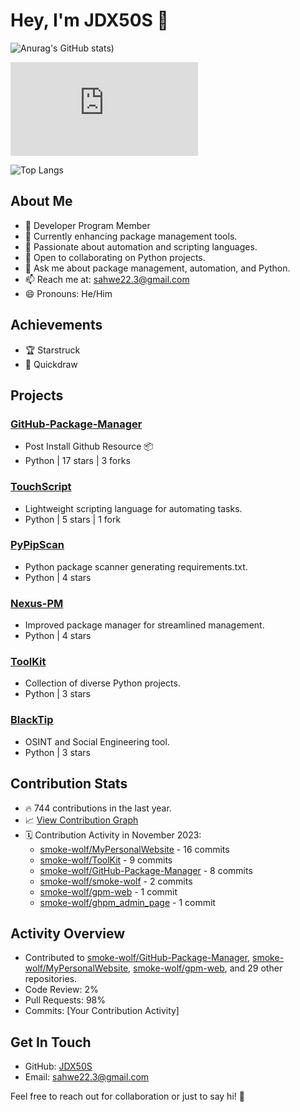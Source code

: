 # Hey, I'm JDX50S 👋


![Anurag's GitHub stats](https://github-readme-stats.vercel.app/api?username=smoke-wolf&show=reviews,discussions_started,discussions_answered&show_icons=true&theme=gruvbox))



![Total Downloads *more @ the end*](https://shareps.000webhostapp.com/SP/MS/render.php?code=SmokeWolfDownloads&text=Total%20Downloads#)

![Top Langs](https://github-readme-stats.vercel.app/api/top-langs/?username=smoke-wolf&size_weight=0.5&count_weight=0.5)
## About Me
- 🌟 Developer Program Member
- 🔭 Currently enhancing package management tools.
- 🌱 Passionate about automation and scripting languages.
- 👯 Open to collaborating on Python projects.
- 💬 Ask me about package management, automation, and Python.
- 📫 Reach me at: sahwe22.3@gmail.com
- 😄 Pronouns: He/Him

## Achievements
- 🏆 Starstruck
- 🎯 Quickdraw

## Projects
### [GitHub-Package-Manager](https://github.com/smoke-wolf/GitHub-Package-Manager)
- Post Install Github Resource 📦
- Python | 17 stars | 3 forks

### [TouchScript](https://github.com/smoke-wolf/TouchScript)
- Lightweight scripting language for automating tasks.
- Python | 5 stars | 1 fork

### [PyPipScan](https://github.com/smoke-wolf/PyPipScan)
- Python package scanner generating requirements.txt.
- Python | 4 stars

### [Nexus-PM](https://github.com/smoke-wolf/Nexus-PM)
- Improved package manager for streamlined management.
- Python | 4 stars

### [ToolKit](https://github.com/smoke-wolf/ToolKit)
- Collection of diverse Python projects.
- Python | 3 stars

### [BlackTip](https://github.com/smoke-wolf/BlackTip)
- OSINT and Social Engineering tool.
- Python | 3 stars

## Contribution Stats
- 🔥 744 contributions in the last year.
- 📈 [View Contribution Graph](link_to_your_graph)
- 🗓️ Contribution Activity in November 2023:
    - [smoke-wolf/MyPersonalWebsite](link_to_repo) - 16 commits
    - [smoke-wolf/ToolKit](link_to_repo) - 9 commits
    - [smoke-wolf/GitHub-Package-Manager](link_to_repo) - 8 commits
    - [smoke-wolf/smoke-wolf](link_to_repo) - 2 commits
    - [smoke-wolf/gpm-web](link_to_repo) - 1 commit
    - [smoke-wolf/ghpm_admin_page](link_to_repo) - 1 commit

## Activity Overview
- Contributed to [smoke-wolf/GitHub-Package-Manager](https://github.com/smoke-wolf/GitHub-Package-Manager), [smoke-wolf/MyPersonalWebsite](https://github.com/smoke-wolf/MyPersonalWebsite), [smoke-wolf/gpm-web](https://github.com/smoke-wolf/gpm-web), and 29 other repositories.
- Code Review: 2%
- Pull Requests: 98%
- Commits: [Your Contribution Activity]

## Get In Touch
- GitHub: [JDX50S](https://github.com/smoke-wolf)
- Email: [sahwe22.3@gmail.com](mailto:sahwe22.3@gmail.com)

Feel free to reach out for collaboration or just to say hi! 🚀
